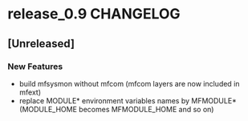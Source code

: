 # release_0.9 CHANGELOG


## [Unreleased]

### New Features
- build mfsysmon without mfcom (mfcom layers are now included in mfext)
- replace MODULE* environment variables names by MFMODULE* (MODULE_HOME becomes MFMODULE_HOME and so on)






